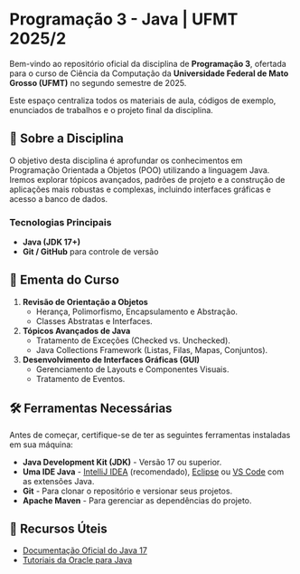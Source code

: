 # **Programação 3 \- Java | UFMT 2025/2**

Bem-vindo ao repositório oficial da disciplina de **Programação 3**, ofertada para o curso de Ciência da Computação da **Universidade Federal de Mato Grosso (UFMT)** no segundo semestre de 2025\.

Este espaço centraliza todos os materiais de aula, códigos de exemplo, enunciados de trabalhos e o projeto final da disciplina.

## **🌟 Sobre a Disciplina**

O objetivo desta disciplina é aprofundar os conhecimentos em Programação Orientada a Objetos (POO) utilizando a linguagem Java. Iremos explorar tópicos avançados, padrões de projeto e a construção de aplicações mais robustas e complexas, incluindo interfaces gráficas e acesso a banco de dados.

### **Tecnologias Principais**

* **Java (JDK 17+)**   
* **Git / GitHub** para controle de versão

## **📝 Ementa do Curso**

1. **Revisão de Orientação a Objetos**  
   * Herança, Polimorfismo, Encapsulamento e Abstração.  
   * Classes Abstratas e Interfaces.  
2. **Tópicos Avançados de Java**  
   * Tratamento de Exceções (Checked vs. Unchecked).  
   * Java Collections Framework (Listas, Filas, Mapas, Conjuntos).   
3. **Desenvolvimento de Interfaces Gráficas (GUI)**  
   * Gerenciamento de Layouts e Componentes Visuais.  
   * Tratamento de Eventos.

## **🛠️ Ferramentas Necessárias**

Antes de começar, certifique-se de ter as seguintes ferramentas instaladas em sua máquina:

* **Java Development Kit (JDK)** \- Versão 17 ou superior.  
* **Uma IDE Java** \- [IntelliJ IDEA](https://www.jetbrains.com/idea/) (recomendado), [Eclipse](https://www.eclipse.org/) ou [VS Code](https://code.visualstudio.com/) com as extensões Java.  
* **Git** \- Para clonar o repositório e versionar seus projetos.  
* **Apache Maven** \- Para gerenciar as dependências do projeto.

## **🔗 Recursos Úteis**

* [Documentação Oficial do Java 17](https://docs.oracle.com/en/java/javase/17/)  
* [Tutoriais da Oracle para Java](https://dev.java/learn/)
